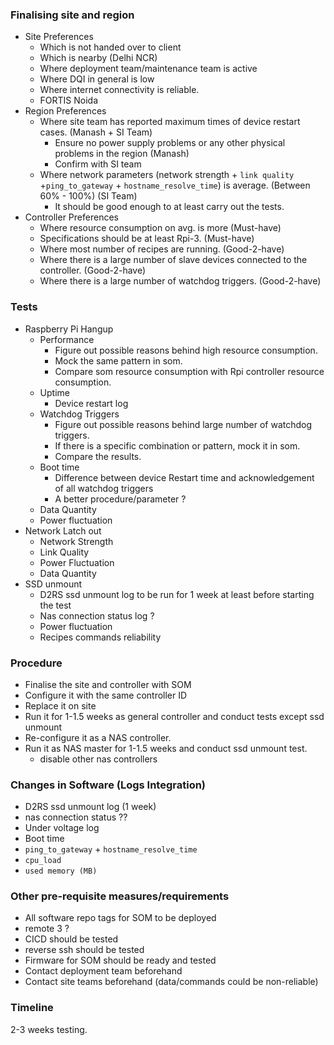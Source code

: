 

### Finalising site and region


- Site Preferences
	- Which is not handed over to client
	- Which is nearby (Delhi NCR)
	- Where deployment team/maintenance team is active
	- Where DQI in general is low
	- Where internet connectivity is reliable.
	- FORTIS Noida 
- Region Preferences
	- Where site team has reported maximum times of device restart cases. (Manash + SI Team)
		- Ensure no power supply problems or any other physical problems in the region (Manash)
		- Confirm with SI team
	- Where network parameters (network strength + `link quality` +`ping_to_gateway` + `hostname_resolve_time`) is average. (Between 60% - 100%) (SI Team)
		- It should be good enough to at least carry out the tests.
- Controller Preferences
	- Where resource consumption on avg. is more (Must-have)
	- Specifications should be at least Rpi-3. (Must-have)
	- Where most number of recipes are running. (Good-2-have)
	- Where there is a large number of slave devices connected to the controller.  (Good-2-have)
	- Where there is a large number of watchdog triggers. (Good-2-have)


### Tests 

- Raspberry Pi Hangup
	- Performance
		- Figure out possible reasons behind high resource consumption. 
		- Mock the same pattern in som.
		- Compare som resource consumption with Rpi controller resource consumption. 
	- Uptime
		- Device restart log
	- Watchdog Triggers
		- Figure out possible reasons behind large number of watchdog triggers.
		- If there is a specific combination or pattern, mock it in som. 
		- Compare the results.
	- Boot time
		- Difference between device Restart time and acknowledgement of all watchdog triggers
		- A better procedure/parameter ?
	- Data Quantity
	- Power fluctuation
- Network Latch out
	- Network Strength
	- Link Quality
	- Power Fluctuation 
	- Data Quantity
- SSD unmount
	- D2RS ssd unmount log to be run for 1 week at least before starting the test
	- Nas connection status log ?
	- Power fluctuation
	- Recipes commands reliability

### Procedure

- Finalise the site and controller with SOM 
- Configure it with the same controller ID
- Replace it on site
- Run it for 1-1.5 weeks as general controller and conduct tests except ssd unmount
- Re-configure it as a NAS controller. 
- Run it as NAS master for 1-1.5 weeks and conduct ssd unmount test. 
	- disable other nas controllers

### Changes in Software (Logs Integration)
- D2RS ssd unmount log (1 week)
- nas connection status ??
- Under voltage log
- Boot time
- `ping_to_gateway` + `hostname_resolve_time`
- `cpu_load`
- `used memory (MB)`

### Other pre-requisite measures/requirements
- All software repo tags for SOM to be deployed
- remote 3 ?
- CICD should be tested
- reverse ssh should be tested
- Firmware for SOM should be ready and tested
- Contact deployment team beforehand 
- Contact site teams beforehand (data/commands could be non-reliable)

### Timeline

2-3 weeks testing.
<!--stackedit_data:
eyJoaXN0b3J5IjpbMTUzODQ1MjI0OCwyMDQ1MTQxNTE3LDEzMj
g2OTUzMzUsMTEyNTQwNTQyNiw5NDAzNzg0NjcsMzU2MDg4MDMy
LC0xODcwMjUxOTc5LC0xMzMwNDQyNTcwXX0=
-->